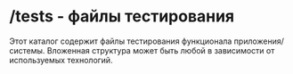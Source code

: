 # /tests - файлы тестирования

Этот каталог содержит файлы тестирования функционала приложения/системы. Вложенная структура может быть любой в 
зависимости от используемых технологий.